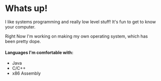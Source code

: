 # Whats up!

I like systems programming and really low level stuff! It's fun to get to know your computer.

Right Now I'm working on making my own operating system, which has been pretty dope.

#### Languages I'm comfortable with:
* Java
* C/C++
* x86 Assembly
